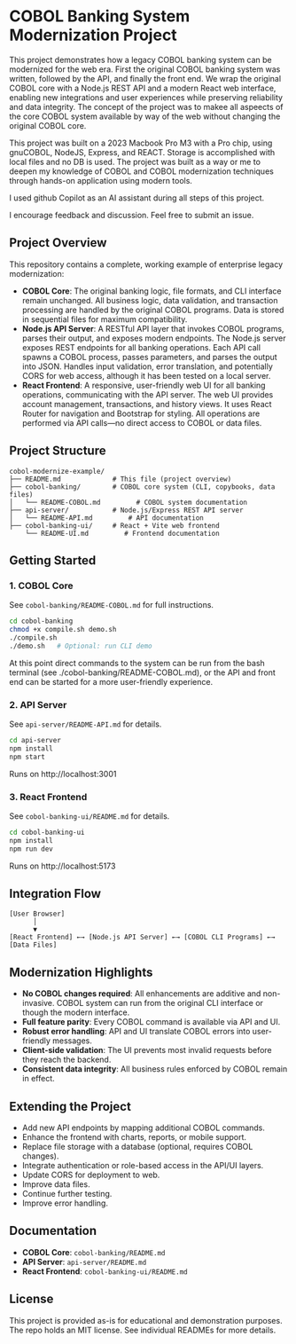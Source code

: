 # COBOL Banking System Modernization Project

This project demonstrates how a legacy COBOL banking system can be modernized for the web era. First the original COBOL banking system was written, followed by the API, and finally the front end. We wrap the original COBOL core with a Node.js REST API and a modern React web interface, enabling new integrations and user experiences while preserving reliability and data integrity. The concept of the project was to makee all aspeects of the core COBOL system available by way of the web without changing the original COBOL core.

This project was built on a 2023 Macbook Pro M3 with a Pro chip, using gnuCOBOL, NodeJS, Express, and REACT. Storage is accomplished with local files and no DB is used. The project was built as a way or me to deepen my knowledge of COBOL and COBOL modernization techniques through hands-on application using modern tools.

I used github Copilot as an AI assistant during all steps of this project.

I encourage feedback and discussion. Feel free to submit an issue.

## Project Overview

This repository contains a complete, working example of enterprise legacy modernization:

- **COBOL Core**: The original banking logic, file formats, and CLI interface remain unchanged. All business logic, data validation, and transaction processing are handled by the original COBOL programs. Data is stored in sequential files for maximum compatibility.
- **Node.js API Server**: A RESTful API layer that invokes COBOL programs, parses their output, and exposes modern endpoints. The Node.js server exposes REST endpoints for all banking operations. Each API call spawns a COBOL process, passes parameters, and parses the output into JSON. Handles input validation, error translation, and potentially CORS for web access, although it has been tested on a local server.
- **React Frontend**: A responsive, user-friendly web UI for all banking operations, communicating with the API server. The web UI provides account management, transactions, and history views. It uses React Router for navigation and Bootstrap for styling. All operations are performed via API calls—no direct access to COBOL or data files.

## Project Structure

```
cobol-modernize-example/
├── README.md             # This file (project overview)
├── cobol-banking/        # COBOL core system (CLI, copybooks, data files)
│   └── README-COBOL.md         # COBOL system documentation
├── api-server/           # Node.js/Express REST API server
│   └── README-API.md         # API documentation
├── cobol-banking-ui/     # React + Vite web frontend
    └── README-UI.md         # Frontend documentation
```

## Getting Started

### 1. COBOL Core

See `cobol-banking/README-COBOL.md` for full instructions.

```bash
cd cobol-banking
chmod +x compile.sh demo.sh
./compile.sh
./demo.sh   # Optional: run CLI demo
```

At this point direct commands to the system can be run from the bash terminal (see ./cobol-banking/README-COBOL.md), or the API and front end can be started for a more user-friendly experience.

### 2. API Server

See `api-server/README-API.md` for details.

```bash
cd api-server
npm install
npm start
```

Runs on http://localhost:3001

### 3. React Frontend

See `cobol-banking-ui/README.md` for details.

```bash
cd cobol-banking-ui
npm install
npm run dev
```

Runs on http://localhost:5173

## Integration Flow

```
[User Browser]
      │
      ▼
[React Frontend] ←→ [Node.js API Server] ←→ [COBOL CLI Programs] ←→ [Data Files]
```

## Modernization Highlights

- **No COBOL changes required**: All enhancements are additive and non-invasive. COBOL system can run from the original CLI interface or though the modern interface.
- **Full feature parity**: Every COBOL command is available via API and UI.
- **Robust error handling**: API and UI translate COBOL errors into user-friendly messages.
- **Client-side validation**: The UI prevents most invalid requests before they reach the backend.
- **Consistent data integrity**: All business rules enforced by COBOL remain in effect.

## Extending the Project

- Add new API endpoints by mapping additional COBOL commands.
- Enhance the frontend with charts, reports, or mobile support.
- Replace file storage with a database (optional, requires COBOL changes).
- Integrate authentication or role-based access in the API/UI layers.
- Update CORS for deployment to web.
- Improve data files.
- Continue further testing.
- Improve error handling.

## Documentation

- **COBOL Core**: `cobol-banking/README.md`
- **API Server**: `api-server/README.md`
- **React Frontend**: `cobol-banking-ui/README.md`

## License

This project is provided as-is for educational and demonstration purposes. The repo holds an MIT license. See individual READMEs for more details.
